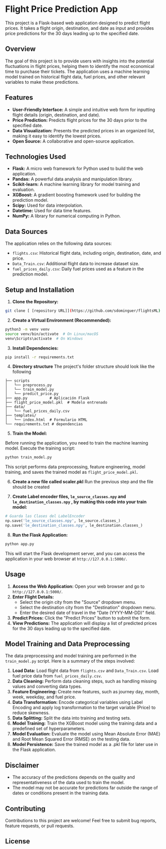 
# Flight Price Prediction App

This project is a Flask-based web application designed to predict flight prices. It takes a flight origin, destination, and date as input and provides price predictions for the 30 days leading up to the specified date.

## Overview

The goal of this project is to provide users with insights into the potential fluctuations in flight prices, helping them to identify the most economical time to purchase their tickets. The application uses a machine learning model trained on historical flight data, fuel prices, and other relevant variables to make these predictions.

## Features

*   **User-Friendly Interface:** A simple and intuitive web form for inputting flight details (origin, destination, and date).
*   **Price Prediction:** Predicts flight prices for the 30 days prior to the specified date.
*   **Data Visualization:** Presents the predicted prices in an organized list, making it easy to identify the lowest prices.
*   **Open Source:** A collaborative and open-source application.

## Technologies Used

*   **Flask:** A micro web framework for Python used to build the web application.
*   **Pandas:** A powerful data analysis and manipulation library.
*   **Scikit-learn:** A machine learning library for model training and evaluation.
*   **XGBoost:** A gradient boosting framework used for building the prediction model.
*   **Scipy:** Used for data interpolation.
*   **Datetime:** Used for data time features.
*   **NumPy:** A library for numerical computing in Python.

## Data Sources

The application relies on the following data sources:

*   `flights.csv`: Historical flight data, including origin, destination, date, and price.
*   `Data_Train.csv`: Additional flight data to increase dataset size.
*   `fuel_prices_daily.csv`: Daily fuel prices used as a feature in the prediction model.

## Setup and Installation

1.  **Clone the Repository:**

```bash
git clone [ [repository URL]](https://github.com/sdominguer/flightsML)
```

2.  **Create a Virtual Environment (Recommended):**

```bash
python3 -m venv venv
source venv/bin/activate  # On Linux/macOS
venv\Scripts\activate  # On Windows
```

3.  **Install Dependencies:**

```bash
pip install -r requirements.txt
```

4.  **Directory structure**
The project's folder structure should look like the following

```
├── scripts
│   └── preprocess.py
│   └── train_model.py
│   └── predict_price.py
├── app.py          # Aplicación Flask
├── flight_price_model.pkl  # Modelo entrenado
├── data/
│   └── fuel_prices_daily.csv
├── templates/
│   └── index.html  # Formulario HTML
└── requirements.txt # dependencias
```

5.  **Train the Model:**

Before running the application, you need to train the machine learning model. Execute the training script:

```bash
python train_model.py
```

This script performs data preprocessing, feature engineering, model training, and saves the trained model as `flight_price_model.pkl`.

6. **Create a new file called scaler.pkl** Run the previous step and the file should be created

7. **Create Label encoder files, `le_source_classes.npy` and `le_destination_classes.npy` , by making this code into your train model:**

```python
# Guarda las Clases del LabelEncoder
np.save('le_source_classes.npy', le_source.classes_)
np.save('le_destination_classes.npy', le_destination.classes_)
```

8.  **Run the Flask Application:**
   ```bash
   python app.py
   ```

This will start the Flask development server, and you can access the application in your web browser at `http://127.0.0.1:5000/`.

## Usage

1.  **Access the Web Application:** Open your web browser and go to `http://127.0.0.1:5000/`.
2.  **Enter Flight Details:**
    *   Select the origin city from the "Source" dropdown menu.
    *   Select the destination city from the "Destination" dropdown menu.
    *   Enter the desired date of travel in the "Date (YYYY-MM-DD)" field.
3.  **Predict Prices:** Click the "Predict Prices" button to submit the form.
4.  **View Predictions:** The application will display a list of predicted prices for the 30 days leading up to the specified date.

## Model Training and Data Preprocessing

The data preprocessing and model training are performed in the `train_model.py` script. Here is a summary of the steps involved:

1.  **Load Data:** Load flight data from `flights.csv` and `Data_Train.csv`. Load fuel price data from `fuel_prices_daily.csv`.
2.  **Data Cleaning:** Perform data cleaning steps, such as handling missing values and converting data types.
3.  **Feature Engineering:** Create new features, such as journey day, month, week, weekday, and fuel price.
4.  **Data Transformation:** Encode categorical variables using Label Encoding and apply log transformation to the target variable (Price) to reduce skewness.
5.  **Data Splitting:** Split the data into training and testing sets.
6.  **Model Training:** Train the XGBoost model using the training data and a predefined set of hyperparameters.
7.  **Model Evaluation:** Evaluate the model using Mean Absolute Error (MAE) and Root Mean Squared Error (RMSE) on the testing data.
8.  **Model Persistence:** Save the trained model as a .pkl file for later use in the Flask application.

## Disclaimer

*   The accuracy of the predictions depends on the quality and representativeness of the data used to train the model.
*   The model may not be accurate for predictions far outside the range of dates or conditions present in the training data.

## Contributing

Contributions to this project are welcome! Feel free to submit bug reports, feature requests, or pull requests.

## License


